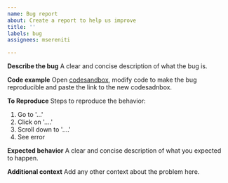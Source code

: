 ```yaml
---
name: Bug report
about: Create a report to help us improve
title: ''
labels: bug
assignees: msereniti

---
```


**Describe the bug**
A clear and concise description of what the bug is.

**Code example**
Open [codesandbox](https://codesandbox.io/api/v1/sandboxes/define?parameters=N4IgZglgNgpgziAXKADgQwMYGs0HMYB0AVnAPYB2SoGFALjObVSACYwoNvkYTzMBOMTE0QgAjAA4QAGhAABODAC2NQQHoArhCQgoaenCazBwgLQtSSnZJnzFK0utUwdeg0wC-X2XH4Y1EORsAB4EtHDBzDSMDCIgEEoojrQABABKQhipYPyWKQA6ICZZhQDc-eQJSfypwCkYJvRppKSpHik5eYXFtOaWahhQvIxlFVXJKQCCKCgduUoFIARq0yij5BXRhim5rSkAvPWNMM2tABQWGBpKsQT4tACisDeMAEIAngCSLGfdLbSFACUgPK5F2tAIgiCMH4ZwAPKsUmoAHwgiogDw-PwrGZhCJROixHRqNQAC1otBQcEQJNwEFopI0ACMCDQlGp7PwNHBSQEYvxcGg9FkIP5aIIYGolGhDDC1AB3GBMuD0yWXOADSxJcixDWBFAaWhqGDBNCJWAaqCkNAsQK4PHBMaJCYZYTSFJ1bkwB5gMAwLLur0AZVo-hgKXanQWAHIetHQeMailPuQDdl5ilowplM5NBA-Wn407qqkgyhAnM8ln7LmtBzy-Qi5VnUm6gAVE1tSsx7MOdR12jvJK4fhoFCk95NxO1FKvUjBCPdzO92v5sCwYKmJnzpubCjbAAiylIBxSZ0BB2RHoqKXq-9SAG0AG5CjQwd2KWgANVfMAAuqewahvQZzRtGaLkLeWyPlaNp2h-MC0AAMtatrkLgAGHEBYZnGAQqKBBN4pF6Pp-lkZznpe16Qbed7kNstAJDCp6fm2TGkIaFEXvsV6fihcHobh-EwIC7piAADJJEG0TsiEaPwkGUTx9SwGg_BsTcHG0GcjE3Pw0kRu6z6_n-hE0WAGjcIxFApKSaBBLA_ApmmZxPhewBEbefGoXaOlciJoIyZ-P5QG-rkGR4FREYItDyYpnkpHCyIJbecIdsEqShrg-zRnoTIwFA0a2bQShQAAYo4OWwWhuCmCaZooLARUqgAXjA-zAAATJJHjJTRMm3s5hopPK9Kkik1V2ikhhhiliVqOltB9QNiVzguSi0B1nW9XNqVDak8pbQALOJO39StiX7QQIVvrtA0QCwVU-ehdWmuaMDRndMmNZgMCkqQUBsPwOVtkO4ZkDcDJTbQJ6KOG8qOID00NpU6EEOjn3nRdKQvqF7XALjb6RVjF0UAAwnZ6H45TLCOftxPY7eKJfR6k3oSkABkHNnize2poaBCTCwFjkMtjMyXCZYVq17XRsEcBFczJMrXCahXULIti9jgIMxdqv7VrtGq2thuq2LEEeKCFQmiWKRsHhGhQKkR5KKQoIYl4QA), modify code to make the bug reproducible and paste the link to the new codesadnbox.

**To Reproduce**
Steps to reproduce the behavior:
1. Go to '...'
2. Click on '....'
3. Scroll down to '....'
4. See error

**Expected behavior**
A clear and concise description of what you expected to happen.

**Additional context**
Add any other context about the problem here.
